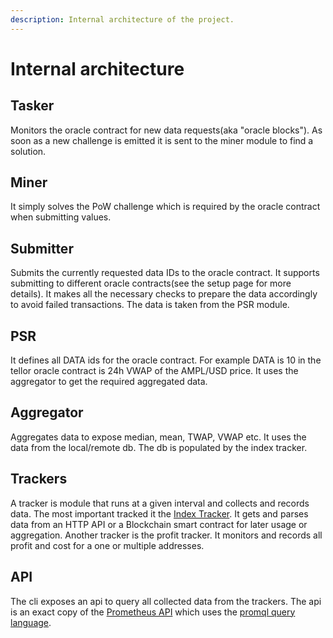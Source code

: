 ```yaml
---
description: Internal architecture of the project.
---
```


# Internal architecture

## Tasker

Monitors the oracle contract for new data requests\(aka "oracle blocks"\). As soon as a new challenge is emitted it is sent to the miner module to find a solution.

## Miner

It simply solves the PoW challenge which is required by the oracle contract when submitting values.

## Submitter

Submits the currently requested data IDs to the oracle contract. It supports submitting to different oracle contracts\(see the setup page for more details\). It makes all the necessary checks to prepare the data accordingly to avoid failed transactions. The data is taken from the PSR module.

## PSR

It defines all DATA ids for the oracle contract. For example DATA is 10 in the tellor oracle contract is 24h VWAP of the AMPL/USD price. It uses the aggregator to get the required aggregated data.

## Aggregator

Aggregates data to expose median, mean, TWAP, VWAP etc. It uses the data from the local/remote db. The db is populated by the index tracker.

## Trackers

A tracker is module that runs at a given interval and collects and records data. The most important tracked it the [Index Tracker](index-tracker.md). It gets and parses data from an HTTP API or a Blockchain smart contract for later usage or aggregation. Another tracker is the profit tracker. It monitors and records all profit and cost for a one or multiple addresses.

## API

The cli exposes an api to query all collected data from the trackers. The api is an exact copy of the [Prometheus API](https://prometheus.io/docs/prometheus/latest/querying/api/) which uses the [promql query language](https://prometheus.io/docs/prometheus/latest/querying/basics).

